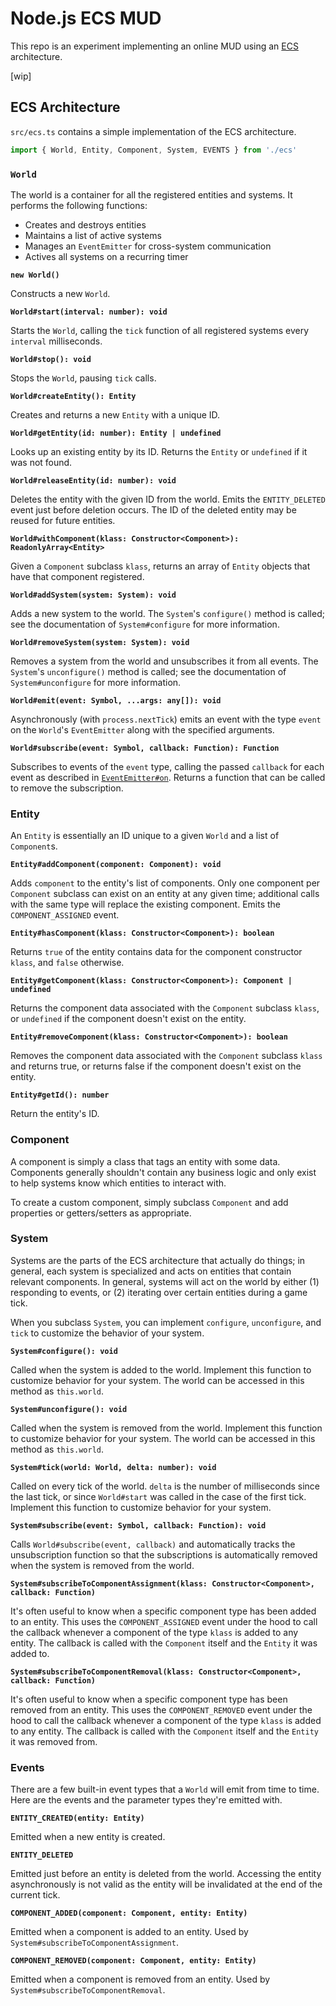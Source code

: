 # Node.js ECS MUD

This repo is an experiment implementing an online MUD using an [ECS](https://en.wikipedia.org/wiki/Entity%E2%80%93component%E2%80%93system) architecture.

[wip]

## ECS Architecture

`src/ecs.ts` contains a simple implementation of the ECS architecture.

```javascript
import { World, Entity, Component, System, EVENTS } from './ecs'
```

### `World`

The world is a container for all the registered entities and systems. It performs the following functions:

* Creates and destroys entities
* Maintains a list of active systems
* Manages an `EventEmitter` for cross-system communication
* Actives all systems on a recurring timer

**`new World()`**

Constructs a new `World`.

**`World#start(interval: number): void`**

Starts the `World`, calling the `tick` function of all registered systems every `interval` milliseconds.

**`World#stop(): void`**

Stops the `World`, pausing `tick` calls.

**`World#createEntity(): Entity`**

Creates and returns a new `Entity` with a unique ID.

**`World#getEntity(id: number): Entity | undefined`**

Looks up an existing entity by its ID. Returns the `Entity` or `undefined` if it was not found.

**`World#releaseEntity(id: number): void`**

Deletes the entity with the given ID from the world. Emits the `ENTITY_DELETED` event just before deletion occurs. The ID of the deleted entity may be reused for future entities.

**`World#withComponent(klass: Constructor<Component>): ReadonlyArray<Entity>`**

Given a `Component` subclass `klass`, returns an array of `Entity` objects that have that component registered.

**`World#addSystem(system: System): void`**

Adds a new system to the world. The `System`'s `configure()` method is called; see the documentation of `System#configure` for more information.

**`World#removeSystem(system: System): void`**

Removes a system from the world and unsubscribes it from all events. The `System`'s `unconfigure()` method is called; see the documentation of `System#unconfigure` for more information.

**`World#emit(event: Symbol, ...args: any[]): void`**

Asynchronously (with `process.nextTick`) emits an event with the type `event` on the `World`'s `EventEmitter` along with the specified arguments.

**`World#subscribe(event: Symbol, callback: Function): Function`**

Subscribes to events of the `event` type, calling the passed `callback` for each event as described in [`EventEmitter#on`](https://nodejs.org/api/events.html#events_emitter_on_eventname_listener). Returns a function that can be called to remove the subscription.

### Entity

An `Entity` is essentially an ID unique to a given `World` and a list of `Component`s.

**`Entity#addComponent(component: Component): void`**

Adds `component` to the entity's list of components. Only one component per `Component` subclass can exist on an entity at any given time; additional calls with the same type will replace the existing component. Emits the `COMPONENT_ASSIGNED` event.

**`Entity#hasComponent(klass: Constructor<Component>): boolean`**

Returns `true` of the entity contains data for the component constructor `klass`, and `false` otherwise.

**`Entity#getComponent(klass: Constructor<Component>): Component | undefined`**

Returns the component data associated with the `Component` subclass `klass`, or `undefined` if the component doesn't exist on the entity.

**`Entity#removeComponent(klass: Constructor<Component>): boolean`**

Removes the component data associated with the `Component` subclass `klass` and returns true, or returns false if the component doesn't exist on the entity.

**`Entity#getId(): number`**

Return the entity's ID.

### Component

A component is simply a class that tags an entity with some data. Components generally shouldn't contain any business logic and only exist to help systems know which entities to interact with.

To create a custom component, simply subclass `Component` and add properties or getters/setters as appropriate.

### System

Systems are the parts of the ECS architecture that actually do things; in general, each system is specialized and acts on entities that contain relevant components. In general, systems will act on the world by either (1) responding to events, or (2) iterating over certain entities during a game tick.

When you subclass `System`, you can implement `configure`, `unconfigure`, and `tick` to customize the behavior of your system.

**`System#configure(): void`**

Called when the system is added to the world. Implement this function to customize behavior for your system. The world can be accessed in this method as `this.world`.

**`System#unconfigure(): void`**

Called when the system is removed from the world. Implement this function to customize behavior for your system. The world can be accessed in this method as `this.world`.

**`System#tick(world: World, delta: number): void`**

Called on every tick of the world. `delta` is the number of milliseconds since the last tick, or since `World#start` was called in the case of the first tick. Implement this function to customize behavior for your system.

**`System#subscribe(event: Symbol, callback: Function): void`**

Calls `World#subscribe(event, callback)` and automatically tracks the unsubscription function so that the subscriptions is automatically removed when the system is removed from the world.

**`System#subscribeToComponentAssignment(klass: Constructor<Component>, callback: Function)`**

It's often useful to know when a specific component type has been added to an entity. This uses the `COMPONENT_ASSIGNED` event under the hood to call the callback whenever a component of the type `klass` is added to any entity. The callback is called with the `Component` itself and the `Entity` it was added to.

**`System#subscribeToComponentRemoval(klass: Constructor<Component>, callback: Function)`**

It's often useful to know when a specific component type has been removed from an entity. This uses the `COMPONENT_REMOVED` event under the hood to call the callback whenever a component of the type `klass` is added to any entity. The callback is called with the `Component` itself and the `Entity` it was removed from.

### Events

There are a few built-in event types that a `World` will emit from time to time. Here are the events and the parameter types they're emitted with.

**`ENTITY_CREATED(entity: Entity)`**

Emitted when a new entity is created.

**`ENTITY_DELETED`**

Emitted just before an entity is deleted from the world. Accessing the entity asynchronously is not valid as the entity will be invalidated at the end of the current tick.

**`COMPONENT_ADDED(component: Component, entity: Entity)`**

Emitted when a component is added to an entity. Used by `System#subscribeToComponentAssignment`.

**`COMPONENT_REMOVED(component: Component, entity: Entity)`**

Emitted when a component is removed from an entity. Used by `System#subscribeToComponentRemoval`.
